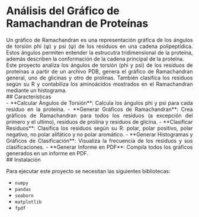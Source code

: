 # Análisis del Gráfico de Ramachandran de Proteínas


<div align="justify">
Un gráfico de Ramachandran es una representación gráfica de los ángulos de torsión phi (φ) y psi (ψ) de los residuos en una cadena polipeptídica. Estos ángulos permiten entender la estrucutra tridimensional de la  proteína, además describen la conformación de la cadena principal de la proteína. 
</div>

<div align="justify">
Este proyecto analiza los ángulos de torsión (phi y psi) de los residuos de proteínas a partir de un archivo PDB, genera el gráfico de Ramachandran general, uno de glicinas y otro de prolinas. También clasifica los residuos según su R y contabiliza los aminoácidos mostrados en el Ramachandran mediante un histograma.
</div>
## Características
<div align="justify">
- **Calcular Ángulos de Torsión**: Calcula los ángulos phi y psi para cada residuo en la proteína.
- **Generar Gráficos de Ramachandran**: Crea gráficos de Ramachandran para todos los residuos (a excepción del primero y el ultimo), residuos de prolina y residuos de glicina.
- **Clasificar Residuos**: Clasifica los residuos según su R: polar, polar positivo, polar negativo, no polar alifático y no polar aromático.
- **Generar Histogramas y Gráficos de Clasificación**: Visualiza la frecuencia de los residuos y sus clasificaciones.
- **Generar Informe en PDF**: Compila todos los gráficos generados en un informe en PDF.
</div>
## Instalación

Para ejecutar este proyecto se necesitan las siguientes bibliotecas:

- `numpy`
- `pandas`
- `seaborn`
- `matplotlib`
- `fpdf`
